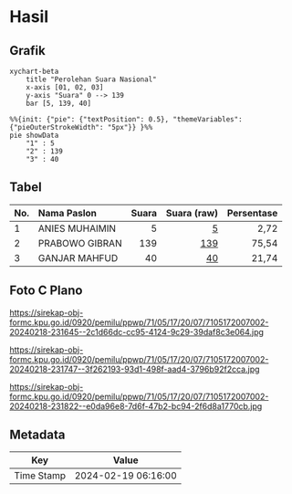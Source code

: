 # Hasil

## Grafik

```mermaid
xychart-beta
    title "Perolehan Suara Nasional"
    x-axis [01, 02, 03]
    y-axis "Suara" 0 --> 139
    bar [5, 139, 40]
```

```mermaid
%%{init: {"pie": {"textPosition": 0.5}, "themeVariables": {"pieOuterStrokeWidth": "5px"}} }%%
pie showData
    "1" : 5
    "2" : 139
    "3" : 40
```

## Tabel

| No. | Nama Paslon    | Suara | Suara (raw) | Persentase |
|:--- |:-------------- | -----:| -----------:| ----------:|
| 1   | ANIES MUHAIMIN | 5     | [5][p-1]    | 2,72       |
| 2   | PRABOWO GIBRAN | 139   | [139][p-2]  | 75,54      |
| 3   | GANJAR MAHFUD  | 40    | [40][p-3]   | 21,74      |


[p-1]: https://github.com/gigit-pemilu/pemilu-2024/blob/main/pilpres/hitung-suara/sub/71-sulawesi-utara/sub/05-minahasa-selatan/sub/17-amurang-barat/sub/2007-elusan/sub/002-tps/sub/paslon-1.txt
[p-2]: https://github.com/gigit-pemilu/pemilu-2024/blob/main/pilpres/hitung-suara/sub/71-sulawesi-utara/sub/05-minahasa-selatan/sub/17-amurang-barat/sub/2007-elusan/sub/002-tps/sub/paslon-2.txt
[p-3]: https://github.com/gigit-pemilu/pemilu-2024/blob/main/pilpres/hitung-suara/sub/71-sulawesi-utara/sub/05-minahasa-selatan/sub/17-amurang-barat/sub/2007-elusan/sub/002-tps/sub/paslon-3.txt

## Foto C Plano

https://sirekap-obj-formc.kpu.go.id/0920/pemilu/ppwp/71/05/17/20/07/7105172007002-20240218-231645--2c1d66dc-cc95-4124-9c29-39daf8c3e064.jpg

https://sirekap-obj-formc.kpu.go.id/0920/pemilu/ppwp/71/05/17/20/07/7105172007002-20240218-231747--3f262193-93d1-498f-aad4-3796b92f2cca.jpg

https://sirekap-obj-formc.kpu.go.id/0920/pemilu/ppwp/71/05/17/20/07/7105172007002-20240218-231822--e0da96e8-7d6f-47b2-bc94-2f6d8a1770cb.jpg


## Metadata

| Key        | Value               |
| ---------- | ------------------- |
| Time Stamp | 2024-02-19 06:16:00 |



